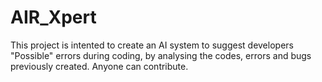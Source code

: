 AIR_Xpert
=========

This project is intented to create an AI system to suggest developers "Possible" errors during coding, by analysing the codes, errors and bugs previously created. Anyone can contribute.
